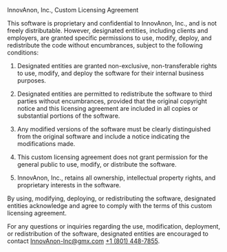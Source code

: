 InnovAnon, Inc., Custom Licensing Agreement

This software is proprietary and confidential to InnovAnon, Inc., and is not freely distributable. However, designated entities, including clients and employers, are granted specific permissions to use, modify, deploy, and redistribute the code without encumbrances, subject to the following conditions:

1. Designated entities are granted non-exclusive, non-transferable rights to use, modify, and deploy the software for their internal business purposes.

2. Designated entities are permitted to redistribute the software to third parties without encumbrances, provided that the original copyright notice and this licensing agreement are included in all copies or substantial portions of the software.

3. Any modified versions of the software must be clearly distinguished from the original software and include a notice indicating the modifications made.

4. This custom licensing agreement does not grant permission for the general public to use, modify, or distribute the software.

5. InnovAnon, Inc., retains all ownership, intellectual property rights, and proprietary interests in the software.

By using, modifying, deploying, or redistributing the software, designated entities acknowledge and agree to comply with the terms of this custom licensing agreement.

For any questions or inquiries regarding the use, modification, deployment, or redistribution of the software, designated entities are encouraged to contact [InnovAnon-Inc@gmx.com](mailto:InnovAnon-Inc@gmx.com) [+1 (801) 448-7855](tel:18014487855).

